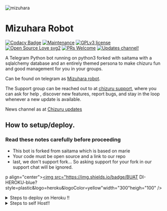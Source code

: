 ![mizuhara](https://telegra.ph/file/8fbc5858ddd7eefe2fccf.jpg)
# Mizuhara Robot 
[![Codacy Badge](https://api.codacy.com/project/badge/Grade/6141417ceaf84545bab6bd671503df51)](https://app.codacy.com/gh/AnimeKaizoku/Mizuhararobot?utm_source=github.com&utm_medium=referral&utm_content=AnimeKaizoku/Mizuhararobot&utm_campaign=Badge_Grade_Settings)  [![Maintenance](https://img.shields.io/badge/Maintained%3F-yes-green.svg)](https://github.com/AnimeKaizoku/Mizuhararobot/graphs/commit-activity) [![GPLv3 license](https://img.shields.io/badge/License-GPLv3-blue.svg)](https://perso.crans.org/besson/LICENSE.html) [![Open Source Love svg2](https://badges.frapsoft.com/os/v2/open-source.svg?v=103)](https://github.com/ellerbrock/open-source-badges/) [![PRs Welcome](https://img.shields.io/badge/PRs-welcome-brightgreen.svg?style=flat-square)](https://makeapullrequest.com) [![Updates channel!](https://img.shields.io/badge/Join%20Channel-!-red)](https://t.me/chizuruupdates)

A Telegram Python bot running on python3 forked with saitama with a sqlalchemy database and an entirely themed persona to make chizuru fun and good management for you in your groups.

Can be found on telegram as [Mizuhara robot](https://t.me/Chizurumanagementbot).

The Support group can be reached out to at [chizuru support](https://t.me/chizurusupport), where you can ask for help , discover new features, report bugs, and stay in the loop whenever a new update is available. 


News channel as at [Chizuru updates](https://t.me/chizuruupdates)

## How to setup/deploy.

### Read these notes carefully before proceeding 
 - This bot is forked from saitama which is based on marie
 - Your code must be open source and a link to our repo
 - last, we don't support fork... So asking support for your fork in our support chat will be ignored.
 
p align="center"><a href="https://heroku.com/deploy?template=https://github.com/thantzan212/mizuharaRobotx"><img src="https://img.shields.io/badge/BUAT DI-HEROKU-blue?style=plastic&logo=heroku&logoColor=yellow"width="300"heigh="100" /></a></p>


<details>
  <summary>Steps to deploy on Heroku !! </summary>
  
```
Fill in all the details, Deploy!
Now go to https://dashboard.heroku.com/apps/(app-name)/resources ( Replace (app-name) with your app name )
REMEMBER: Turn on worker dyno (Don't worry It's free :D) & Webhook
Now send the bot /start, If it doesn't respond go to https://dashboard.heroku.com/apps/(app-name)/settings and remove webhook and port.
```

</details>  
<details>
  <summary>Steps to self Host!! </summary>

  ## Setting up the bot (Read this before trying to use!):
Please make sure to use python3.6, as I cannot guarantee everything will work as expected on older Python versions!
This is because markdown parsing is done by iterating through a dict, which is ordered by default in 3.6.

  ### Configuration

There are two possible ways of configuring your bot: a config.py file, or ENV variables.

The preferred version is to use a `config.py` file, as it makes it easier to see all your settings grouped together.
This file should be placed in your `Mizuhararobot` folder, alongside the `__main__.py` file. 
This is where your bot token will be loaded from, as well as your database URI (if you're using a database), and most of
your other settings.

It is recommended to import sample_config and extend the Config class, as this will ensure your config contains all
defaults set in the sample_config, hence making it easier to upgrade.

An example `config.py` file could be:
```
from Mizuhararobot.sample_config import Config

class Development(Config):
    OWNER_ID = 254318997  # your telegram ID
    OWNER_USERNAME = "SonOfLars"  # your telegram username
    API_KEY = "your bot api key"  # your api key, as provided by the @botfather
    SQLALCHEMY_DATABASE_URI = 'postgresql://username:password@localhost:5432/database'  # sample db credentials
    JOIN_LOGGER = '-1234567890' # some group chat that your bot is a member of
    USE_JOIN_LOGGER = True
    DRAGONS = [18673980, 83489514]  # List of id's for users which have sudo access to the bot.
    LOAD = []
    NO_LOAD = ['translation']
```

If you can't have a config.py file (EG on Heroku), it is also possible to use environment variables.
So just go and read the config sample file. 

  ### Python dependencies

Install the necessary Python dependencies by moving to the project directory and running:

`pip3 install -r requirements.txt`.

This will install all the necessary python packages.

  ### Database

If you wish to use a database-dependent module (eg: locks, notes, userinfo, users, filters, welcomes),
you'll need to have a database installed on your system. I use Postgres, so I recommend using it for optimal compatibility.

In the case of Postgres, this is how you would set up a database on a Debian/ubuntu system. Other distributions may vary.

- install postgresql:

`sudo apt-get update && sudo apt-get install postgresql`

- change to the Postgres user:

`sudo su - postgres`

- create a new database user (change YOUR_USER appropriately):

`createuser -P -s -e YOUR_USER`

This will be followed by you need to input your password.

- create a new database table:

`createdb -O YOUR_USER YOUR_DB_NAME`

Change YOUR_USER and YOUR_DB_NAME appropriately.

- finally:

`psql YOUR_DB_NAME -h YOUR_HOST YOUR_USER`

This will allow you to connect to your database via your terminal.
By default, YOUR_HOST should be 0.0.0.0:5432.

You should now be able to build your database URI. This will be:

`sqldbtype://username:pw@hostname:port/db_name`

Replace sqldbtype with whichever DB you're using (eg Postgres, MySQL, SQLite, etc)
repeat for your username, password, hostname (localhost?), port (5432?), and DB name.

  ## Modules
   ### Setting load order.

The module load order can be changed via the `LOAD` and `NO_LOAD` configuration settings.
These should both represent lists.

If `LOAD` is an empty list, all modules in `modules/` will be selected for loading by default.

If `NO_LOAD` is not present or is an empty list, all modules selected for loading will be loaded.

If a module is in both `LOAD` and `NO_LOAD`, the module will not be loaded - `NO_LOAD` takes priority.

   ### Creating your own modules.

Creating a module has been simplified as much as possible - but do not hesitate to suggest further simplification.

All that is needed is that your .py file is in the modules folder.

To add commands, make sure to import the dispatcher via

`from Mizuhararobot import dispatcher`.

You can then add commands using the usual

`dispatcher.add_handler()`.

Assigning the `__help__` variable to a string describing this modules' available
commands will allow the bot to load it and add the documentation for
your module to the `/help` command. Setting the `__mod_name__` variable will also allow you to use a nicer, user-friendly name for a module.

The `__migrate__()` function is used for migrating chats - when a chat is upgraded to a supergroup, the ID changes, so 
it is necessary to migrate it in the DB.

The `__stats__()` function is for retrieving module statistics, eg number of users, number of chats. This is accessed 
through the `/stats` command, which is only available to the bot owner.

## Starting the bot.

Once you've set up your database and your configuration is complete, simply run the bat file(if on windows) or run (Linux):

`python3 -m Mizuhararobot`

You can use [nssm](https://nssm.cc/usage) to install the bot as service on windows and set it to restart on /gitpull 
Make sure to edit the start and restart bats to your needs. 
Note: the restart bat requires that User account control be disabled.

For queries or any issues regarding the bot please open an issue ticket or visit us at [Mizuhara Support](https://t.me/chizurusupport)

## Credits
The bot is based on the original work done by [PaulSonOfLars](https://github.com/PaulSonOfLars)
This repo was just revamped to suit an Anime-centric community. All original credits go to Paul and his dedication, Without his efforts, this fork would not have been possible!

Also, missing proper credit for blacklistusers taken from TheRealPhoenixBot (will add it later, this note says unless it is done)

Any other authorship/credits can be seen through the commits.

Should any be missing kindly let us know at [Mizuhara Support](https://t.me/chizurusupport) or simply submit a pull request on the readme.

